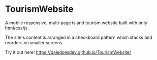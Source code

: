 # TourismWebsite

A mobile responsive, multi-page island tourism website built with only html/css/js.

The site's content is arranged in a checkboard pattern which stacks and reorders on smaller screens. 

Try it out here! https://daledoesdev.github.io/TourismWebsite/
